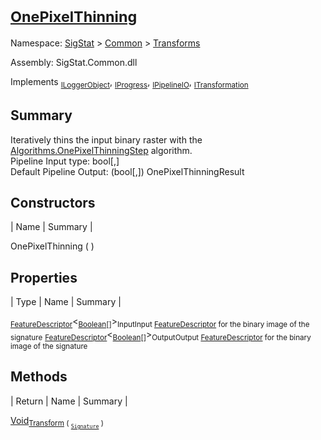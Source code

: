 # <sub>[OnePixelThinning](./OnePixelThinning.md)</sub>

Namespace: [SigStat]() > [Common](./../README.md) > [Transforms](./README.md)

Assembly: SigStat.Common.dll

Implements <sub>[ILoggerObject](./../ILoggerObject.md)</sub>, <sub>[IProgress](./../Helpers/IProgress.md)</sub>, <sub>[IPipelineIO](./../Pipeline/IPipelineIO.md)</sub>, <sub>[ITransformation](./../ITransformation.md)</sub>

## Summary
Iteratively thins the input binary raster with the [Algorithms.OnePixelThinningStep](https://github.com/hargitomi97/sigstat/blob/master/docs/md/SigStat/Common/Algorithms/OnePixelThinningStep.md) algorithm.  <br>Pipeline Input type: bool[,]<br>Default Pipeline Output: (bool[,]) OnePixelThinningResult

## Constructors

| Name | Summary | 

OnePixelThinning (  )<sub></sub>


## Properties

| Type | Name | Summary | 

<sub>[FeatureDescriptor](./../FeatureDescriptor-1.md)</sub>\<<sub>[Boolean](https://docs.microsoft.com/en-us/dotnet/api/System.Boolean)[]</sub>><sub>Input</sub><sub>Input [FeatureDescriptor](https://github.com/hargitomi97/sigstat/blob/master/docs/md/SigStat/Common/FeatureDescriptor.md) for the binary image of the signature</sub>
<sub>[FeatureDescriptor](./../FeatureDescriptor-1.md)</sub>\<<sub>[Boolean](https://docs.microsoft.com/en-us/dotnet/api/System.Boolean)[]</sub>><sub>Output</sub><sub>Output [FeatureDescriptor](https://github.com/hargitomi97/sigstat/blob/master/docs/md/SigStat/Common/FeatureDescriptor.md) for the binary image of the signature</sub>


## Methods

| Return | Name | Summary | 

[Void](https://docs.microsoft.com/en-us/dotnet/api/System.Void)<sub>[Transform](./Methods/OnePixelThinning-100663682.md) ( <sub>[`Signature`](./../Signature.md)</sub> )</sub><sub></sub>


